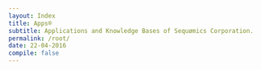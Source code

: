 ```yaml
---
layout: Index
title: Apps®
subtitle: Applications and Knowledge Bases of Sequømics Corporation.
permalink: /root/
date: 22-04-2016
compile: false
---
```

